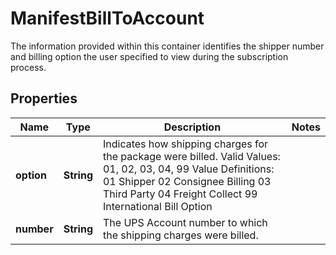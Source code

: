 

# ManifestBillToAccount

The information provided within this container identifies the shipper number and billing option the user specified to view during the subscription process.

## Properties

| Name | Type | Description | Notes |
|------------ | ------------- | ------------- | -------------|
|**option** | **String** | Indicates how shipping charges for the package were billed.  Valid Values: 01, 02, 03, 04, 99  Value Definitions:  01 Shipper 02 Consignee Billing  03 Third Party 04 Freight Collect 99 International Bill Option |  |
|**number** | **String** | The UPS Account number to which the shipping charges were billed. |  |



